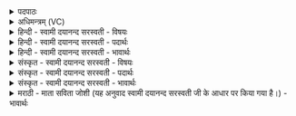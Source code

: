<details><summary>पदपाठः</summary>

ग॒णाना॑म्। त्वा॒। ग॒णप॑ति॒मिति॑ ग॒णऽप॑तिम्। ह॒वा॒म॒हे॒। प्रि॒याणा॑म्। त्वा॒। प्रि॒यप॑ति॒मिति॑ प्रि॒यऽप॑तिम्। ह॒वा॒म॒हे॒। नि॒धी॒नामिति॑ निऽधी॒नाम्। त्वा॒। नि॒धि॒पति॒मिति॑ निधि॒ऽपति॑म्। ह॒वा॒म॒हे॒। व॒सो॒ऽइति॑ वसो। मम॑। आ। अ॒हम्। अ॒जा॒नि॒। ग॒र्भ॒धमिति॑ गर्भ॒ऽधम्। आ। त्वम्। अ॒जा॒सि॒। ग॒र्भ॒धमिति॑ गर्भ॒ऽधम्। १९।
</details>

<details><summary>अधिमन्त्रम् (VC)</summary>

- गणपतिर्देवता
- प्रजापतिर्ऋषिः
- शक्वरी
- धैवतः
</details>

<details><summary>हिन्दी - स्वामी दयानन्द सरस्वती - विषयः</summary>

फिर मनुष्य को कैसे परमात्मा की उपासना करनी चाहिये, इस विषय को अगले मन्त्र में कहा है ॥
</details>

<details><summary>हिन्दी - स्वामी दयानन्द सरस्वती - पदार्थः</summary>

पदार्थान्वयभाषाः -  हे जगदीश्वर ! हम लोग (गणानाम्) गणों के बीच (गणपतिम्) गणों के पालनेहारे (त्वा) आपको (हवामहे) स्वीकार करते (प्रियाणाम्) अतिप्रिय सुन्दरों के बीच (प्रियपतिम्) अतिप्रिय सुन्दरों के पालनेहारे (त्वा) आपकी (हवामहे) प्रशंसा करते (निधीनाम्) विद्या आदि पदार्थों की पुष्टि करनेहारों के बीच (निधिपतिम्) विद्या आदि पदार्थों की रक्षा करनेहारे (त्वा) आपको (हवामहे) स्वीकार करते हैं। हे (वसो) परमात्मन् ! जिस आप में सब प्राणी वसते हैं, सो आप (मम) मेरे न्यायाधीश हूजिये, जिस (गर्भधम्) गर्भ के समान संसार को धारण करने हारी प्रकृति को धारण करने हारे (त्वम्) आप (आ, अजासि) जन्मादि दोषरहित भलीभाँति प्राप्त होते हैं, उस (गर्भधम्) प्रकृति के धर्त्ता आपको (अहम्) मैं (आ, अजानि) अच्छे प्रकार जानूँ ॥१९ ॥
</details>

<details><summary>हिन्दी - स्वामी दयानन्द सरस्वती - भावार्थः</summary>

भावार्थभाषाः -  हे मनुष्यो ! जो सब जगत् की रक्षा, चाहे हुए सुखों का विधान, ऐश्वर्य्यों का भलीभाँति दान, प्रकृति का पालन और सब बीजों का विधान करता है, उसी जगदीश्वर की उपासना सब करो ॥१९ ॥
</details>

<details><summary>संस्कृत - स्वामी दयानन्द सरस्वती - विषयः</summary>

पुनर्मनुष्यैः कीदृशः परमात्मोपासनीय इत्याह ॥
</details>

<details><summary>संस्कृत - स्वामी दयानन्द सरस्वती - पदार्थः</summary>

पदार्थान्वयभाषाः -  हे जगदीश्वर ! वयं गणानां गणपतिं त्वा हवामहे, प्रियाणां प्रियपतिं त्वा हवामहे, निधीनां निधिपतिं त्वा हवामहे। हे वसो ! मम न्यायाधीशो भूयाः। यं गर्भधं त्वमाजासि तं गर्भधमहमाजानि ॥१९ ॥
</details>

<details><summary>संस्कृत - स्वामी दयानन्द सरस्वती - भावार्थः</summary>

भावार्थभाषाः -  हे मनुष्याः ! यः सर्वस्य जगतो रक्षक इष्टानां विधातैश्वर्य्याणां प्रदाता प्रकृतेः पतिः सर्वेषां बीजानि विदधाति, तमेव जगदीश्वरं सर्व उपासीरन् ॥१९ ॥
</details>

<details><summary>मराठी - माता सविता जोशी (यह अनुवाद स्वामी दयानन्द सरस्वती जी के आधार पर किया गया है।) - भावार्थः</summary>

भावार्थभाषाः -  हे माणसांनो ! जो सर्व जगाचे रक्ष्ण करतो, इच्छित सुख देतो, चांगल्या प्रकारचे ऐश्वर्य देतो, प्रकृतीचे पालन करतो व सर्व बीजांची निर्मिती करतो त्याच जगदीश्वराची सर्वांनी उपासना करावी.
</details>